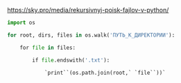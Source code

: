 https://sky.pro/media/rekursivnyj-poisk-fajlov-v-python/

```python
import os

for root, dirs, files in os.walk('ПУТЬ_К_ДИРЕКТОРИИ'):

    for file in files:

        if file.endswith('.txt'):

            `print``(os.path.join(root,` `file``))`
```
